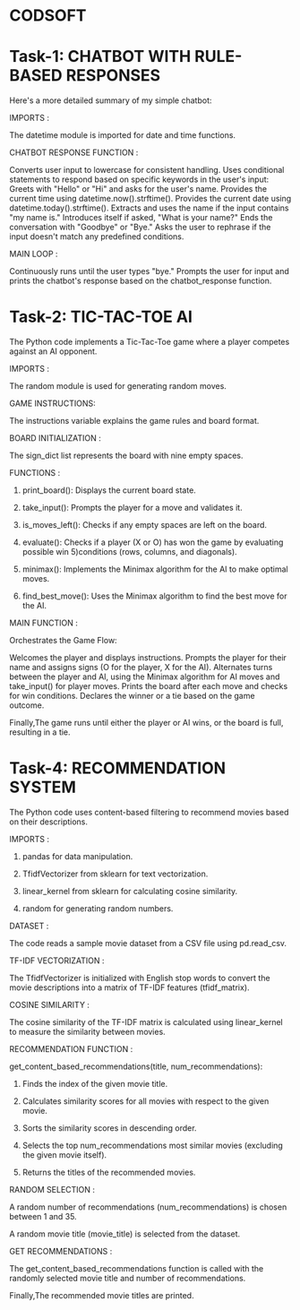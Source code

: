 # CODSOFT
# Task-1: CHATBOT WITH RULE-BASED RESPONSES

Here's a more detailed summary of my simple chatbot:

IMPORTS :

The datetime module is imported for date and time functions.

CHATBOT RESPONSE FUNCTION :

Converts user input to lowercase for consistent handling.
Uses conditional statements to respond based on specific keywords in the user's input:
Greets with "Hello" or "Hi" and asks for the user's name.
Provides the current time using datetime.now().strftime().
Provides the current date using datetime.today().strftime().
Extracts and uses the name if the input contains "my name is."
Introduces itself if asked, "What is your name?"
Ends the conversation with "Goodbye" or "Bye."
Asks the user to rephrase if the input doesn't match any predefined conditions.

MAIN LOOP :

Continuously runs until the user types "bye."
Prompts the user for input and prints the chatbot's response based on the chatbot_response function.

# Task-2: TIC-TAC-TOE AI

The Python code implements a Tic-Tac-Toe game where a player competes against an AI opponent.

IMPORTS :

The random module is used for generating random moves.

GAME INSTRUCTIONS:

The instructions variable explains the game rules and board format.

BOARD INITIALIZATION :

The sign_dict list represents the board with nine empty spaces.

FUNCTIONS :

1) print_board(): Displays the current board state.

2) take_input(): Prompts the player for a move and validates it.

3) is_moves_left(): Checks if any empty spaces are left on the board.

4) evaluate(): Checks if a player (X or O) has won the game by evaluating possible win 5)conditions (rows, columns, and diagonals).

6) minimax(): Implements the Minimax algorithm for the AI to make optimal moves.

7) find_best_move(): Uses the Minimax algorithm to find the best move for the AI.

MAIN FUNCTION :

Orchestrates the Game Flow:

Welcomes the player and displays instructions.
Prompts the player for their name and assigns signs (O for the player, X for the AI).
Alternates turns between the player and AI, using the Minimax algorithm for AI moves and take_input() for player moves.
Prints the board after each move and checks for win conditions.
Declares the winner or a tie based on the game outcome.

Finally,The game runs until either the player or AI wins, or the board is full, resulting in a tie.

# Task-4: RECOMMENDATION SYSTEM

The Python code uses content-based filtering to recommend movies based on their descriptions.

IMPORTS :

1) pandas for data manipulation.

2) TfidfVectorizer from sklearn for text vectorization.

3) linear_kernel from sklearn for calculating cosine similarity.

4) random for generating random numbers.

DATASET :

The code reads a sample movie dataset from a CSV file using pd.read_csv.

TF-IDF VECTORIZATION :

The TfidfVectorizer is initialized with English stop words to convert the movie descriptions into a matrix of TF-IDF features (tfidf_matrix).

COSINE SIMILARITY :

The cosine similarity of the TF-IDF matrix is calculated using linear_kernel to measure the similarity between movies.

RECOMMENDATION FUNCTION :

get_content_based_recommendations(title, num_recommendations):

1) Finds the index of the given movie title.

2) Calculates similarity scores for all movies with respect to the given movie.

3) Sorts the similarity scores in descending order.

4) Selects the top num_recommendations most similar movies (excluding the given movie itself).

5) Returns the titles of the recommended movies.

RANDOM SELECTION :

A random number of recommendations (num_recommendations) is chosen between 1 and 35.

A random movie title (movie_title) is selected from the dataset.

GET RECOMMENDATIONS :

The get_content_based_recommendations function is called with the randomly selected movie title and number of recommendations.

Finally,The recommended movie titles are printed.
